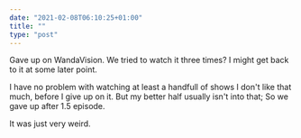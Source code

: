 ```yaml
---
date: "2021-02-08T06:10:25+01:00"
title: ""
type: "post"
---
```


Gave up on WandaVision. We tried to watch it three times? I might get back to it at some later point. 

I have no problem with watching at least a handfull of shows I don't like that much, before I give up on it. But my better half usually isn't into that; So we gave up after 1.5 episode. 

It was just very weird. 